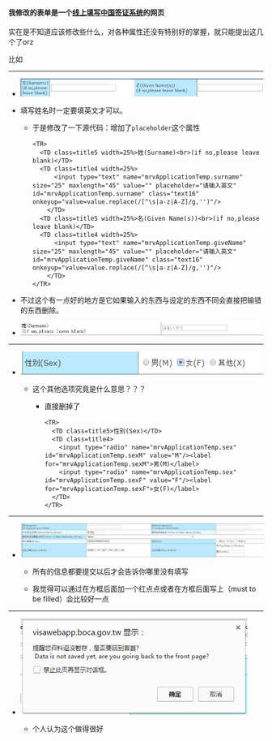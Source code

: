 #### 我修改的表单是一个[线上填写中国签证系统](https://visawebapp.boca.gov.tw/BOCA_MRVWeb/subroot/MRV00FORM.action;jsessionid=624FC6B1339BEAF0926BFD7D81DDCE4B)的网页
实在是不知道应该修改些什么，对各种属性还没有特别好的掌握，就只能提出这几个了orz

比如
***
*  ![填写姓、名](images/1.jpg)

  * 填写姓名时一定要填英文才可以。

    * 于是修改了一下源代码：增加了`placeholder`这个属性
        ```
        <TR>
          <TD class=title5 width=25%>姓(Surname)<br>(if no,please leave blank)</TD>
          <TD class=title4 width=25%>
              <input type="text" name="mrvApplicationTemp.surname" size="25" maxlength="45" value="" placeholder="请输入英文" id="mrvApplicationTemp.surname" class="text16" onkeyup="value=value.replace(/[^\s|a-z|A-Z]/g,'')"/>
            </TD>
          <TD class=title5 width=25%>名(Given Name(s))<br>(if no,please leave blank)</TD>
          <TD class=title4 width=25%>
              <input type="text" name="mrvApplicationTemp.giveName" size="25" maxlength="45" value="" placeholder="请输入英文" id="mrvApplicationTemp.giveName" class="text16" onkeyup="value=value.replace(/[^\s|a-z|A-Z]/g,'')"/>
            </TD>
        </TR>
        ```
  * 不过这个有一点好的地方是它如果输入的东西与设定的东西不同会直接把输错的东西删除。

  * ![更改后](images/5.jpg)
***

* ![填写性别](images/2.jpg)

  * 这个其他选项究竟是什么意思？？？

    * 直接删掉了
        ```
        <TR>
          <TD class=title5>性別(Sex)</TD>
          <TD class=title4>
            <input type="radio" name="mrvApplicationTemp.sex" id="mrvApplicationTemp.sexM" value="M"/><label for="mrvApplicationTemp.sexM">男(M)</label>
            <input type="radio" name="mrvApplicationTemp.sex" id="mrvApplicationTemp.sexF" value="F"/><label for="mrvApplicationTemp.sexF">女(F)</label>
          </TD>
        </TR>
        ```
***        
* ![不提示必填和可填](images/3.jpg)

  * 所有的信息都要提交以后才会告诉你哪里没有填写

  * 我觉得可以通过在方框后面加一个红点点或者在方框后面写上（must to be filled）会比较好一点

***
* ![提示未保存](images/4.jpg)

  * 个人认为这个做得很好
